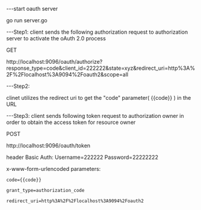 ---start oauth server

go run server.go


---Step1: client sends the following authorization request to authorization server to activate the oAuth 2.0 process 

GET

http://localhost:9096/oauth/authorize?response_type=code&client_id=222222&state=xyz&redirect_uri=http%3A%2F%2Flocalhost%3A9094%2Foauth2&scope=all


---Step2: 

clinet utilizes the redirect uri to get the "code" parameter( {{code}} ) in the URL


---Step3: client sends following token request to authorization owner in order to obtain the access token for resource owner

POST

http://localhost:9096/oauth/token

header Basic Auth:
    Username=222222
    Password=22222222

x-www-form-urlencoded parameters:

    code={{code}}

    grant_type=authorization_code
    
    redirect_uri=http%3A%2F%2Flocalhost%3A9094%2Foauth2
